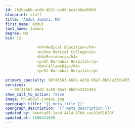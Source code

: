 ```yaml
---
id: 7b3baa0b-ac0b-4821-bc80-bcac48ad6900
blueprint: staff
title: 'Abdul Jumani, MD'
first_name: Abdul
last_name: Jumani
degree: MD
bio: |2-

              <h4>Medical Education</h4>
              <p>Dow Medical College</p>
              <h4>Residency</h4>
              <p>St Barnabas Hospital</p>
              <h4>Fellowship</h4>
              <p>St Barnabas Hospital</p>
          
primary_specialty: 98f4156f-66d2-4a58-96a7-8bb7e2381455
services:
  - 98f4156f-66d2-4a58-96a7-8bb7e2381455
show_call_to_action: false
image: hh-abdul-jumani.jpg
opengraph_title: '{{ meta_title }}'
opengraph_description: '{{ meta_description }}'
updated_by: b4edca85-1aed-4414-b76d-caa31d61829f
updated_at: 1696431659
---
```

